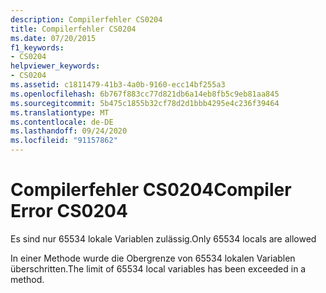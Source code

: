 ```yaml
---
description: Compilerfehler CS0204
title: Compilerfehler CS0204
ms.date: 07/20/2015
f1_keywords:
- CS0204
helpviewer_keywords:
- CS0204
ms.assetid: c1811479-41b3-4a0b-9160-ecc14bf255a3
ms.openlocfilehash: 6b767f883cc77d821db6a14eb8fb5c9eb81aa845
ms.sourcegitcommit: 5b475c1855b32cf78d2d1bbb4295e4c236f39464
ms.translationtype: MT
ms.contentlocale: de-DE
ms.lasthandoff: 09/24/2020
ms.locfileid: "91157862"
---
```

# <a name="compiler-error-cs0204"></a><span data-ttu-id="681ae-103">Compilerfehler CS0204</span><span class="sxs-lookup"><span data-stu-id="681ae-103">Compiler Error CS0204</span></span>

<span data-ttu-id="681ae-104">Es sind nur 65534 lokale Variablen zulässig.</span><span class="sxs-lookup"><span data-stu-id="681ae-104">Only 65534 locals are allowed</span></span>  
  
 <span data-ttu-id="681ae-105">In einer Methode wurde die Obergrenze von 65534 lokalen Variablen überschritten.</span><span class="sxs-lookup"><span data-stu-id="681ae-105">The limit of 65534 local variables has been exceeded in a method.</span></span>
